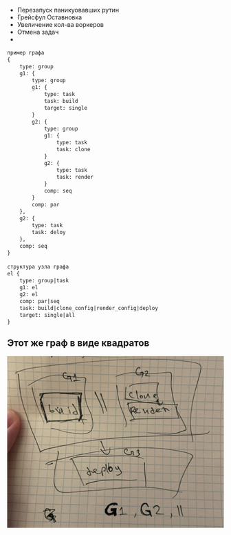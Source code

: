 - Перезапуск паникуовавших рутин
- Грейсфул Оставновка
- Увеличение кол-ва воркеров
- Отмена задач
- 

```
пример графа
{
	type: group
	g1: {
		type: group
		g1: {
			type: task
			task: build
			target: single
		}
		g2: {
			type: group
			g1: {
				type: task
				task: clone
			}
			g2: {
				type: task
				task: render
			}
			comp: seq
		}
		comp: par
	},
	g2: {
		type: task
		task: deloy
	},
	comp: seq
}

структура узла графа
el {
	type: group|task
	g1: el
	g2: el
	comp: par|seq
	task: build|clone_config|render_config|deploy
	target: single|all
}
```
## Этот же граф в виде квадратов
<img src="./scheme.jpeg"></img>